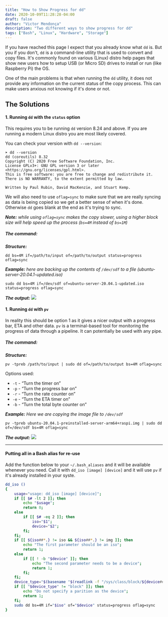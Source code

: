 ```yaml
---
title: "How to Show Progress for dd"
date: 2020-10-09T11:28:28-04:00
draft: false
author: "Victor Mendonça"
description: "Two different ways to show progress for dd"
tags: ["Bash", "Linux", "Hardware", "Storage"]
---
```


If you have reached this page I expect that you already know what `dd` is. But you if you don't, `dd` is a command-line utility that is used to convert and copy files. It's commonly found on various (Linux) distro help pages that show new users how to setup USB (or Micro SD) drives to install or run (like Raspberry Pi) the OS.

One of the main problems is that when running the `dd` utility, it does not provide any information on the current status of the copy process. This can make users anxious not knowing if it's done or not.

## The Solutions

#### 1. Running `dd` with the `status` option

This requires you to be running `dd` version 8.24 and above. If you are running a modern Linux distro you are most likely covered.

You can check your version with `dd --version`:

```none
➤ dd --version
dd (coreutils) 8.32
Copyright (C) 2020 Free Software Foundation, Inc.
License GPLv3+: GNU GPL version 3 or later <https://gnu.org/licenses/gpl.html>.
This is free software: you are free to change and redistribute it.
There is NO WARRANTY, to the extent permitted by law.

Written by Paul Rubin, David MacKenzie, and Stuart Kemp.
```

We will also need to use `oflag=sync` to make sure that we are really syncing as data is being copied so we get a better sense of when it's done. Otherwise `dd` goes blank at the end as it's trying to sync.

_**Note:** while using `oflag=sync` makes the copy slower, using a higher block size will help speed up the process (`bs=4M` instead of `bs=1M`)_

##### **The command:**

_**Structure:**_
```none
dd bs=4M if=/path/to/input of=/path/to/output status=progress oflag=sync
```

_**Example:** here are backing up the contents of `/dev/sdf` to a file (ubuntu-server-20.04.1-updated.iso)_
```none
sudo dd bs=4M if=/dev/sdf of=ubuntu-server-20.04.1-updated.iso status=progress oflag=sync
```

_**The output:**_
![](/img/how-to-show-progress-for-dd/dd-2.png)

#### 1. Running `dd` with `pv`

In reality this should be option 1 as it gives a nicer output with a progress bar, ETA and other data. `pv` is a terminal-based tool for monitoring the progress of data through a pipeline. It can potentially be used with any pipe.

##### **The command:**

_**Structure:**_
```none
pv -tpreb /path/to/input | sudo dd of=/path/to/output bs=4M oflag=sync
```

Options used:

+ `-t` - “Turn the timer on”
+ `-p` - “Turn the progress bar on”
+ `-r` - “Turn the rate counter on”
+ `-e` - “Turn the ETA timer on”
+ `-b` - “Turn the total byte counter on”


_**Example:** Here we are copying the image file to `/dev/sdf`_
```none
pv -tpreb ubuntu-20.04.1-preinstalled-server-arm64+raspi.img | sudo dd of=/dev/sdf bs=4M oflag=sync
```

_**The output:**_
![](/img/how-to-show-progress-for-dd/pv-with-sync.png)

- - -

#### Putting all in a Bash alias for re-use

Add the function below to your `~/.bash_aliases` and it will be available whenever you need. Call it with `dd_iso [image] [device]` and it will use `pv` if it's already installed in your syste.

```bash
dd_iso ()
{
    usage="usage: dd_iso [image] [device]";
    if [[ $# -lt 2 ]]; then
        echo "$usage";
        return 0;
    else
        if [[ $# -eq 2 ]]; then
            iso="$1";
            device="$2";
        fi;
    fi;
    if [[ ${iso##*.} != iso && ${iso##*.} != img ]]; then
        echo "The first parameter should be an iso";
        return 1;
    else
        if [[ ! -b "$device" ]]; then
            echo "The second parameter needs to be a device";
            return 1;
        fi;
    fi;
    device_type="$(basename "$(readlink -f "/sys/class/block/${device##*/}/..")")";
    if [[ "$device_type" != "block" ]]; then
        echo "Do not specify a parition as the device";
        return 1;
    fi;
    sudo dd bs=4M if="$iso" of="$device" status=progress oflag=sync
}
```
